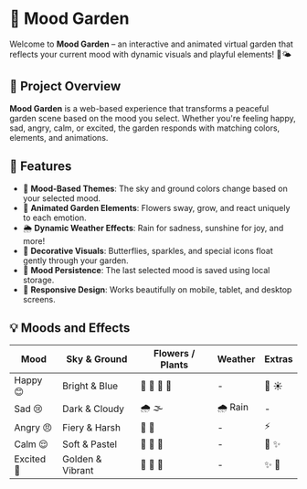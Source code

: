 # 🌸 Mood Garden

Welcome to **Mood Garden** – an interactive and animated virtual garden that reflects your current mood with dynamic visuals and playful elements! 🌿🌤️

## 🎯 Project Overview

**Mood Garden** is a web-based experience that transforms a peaceful garden scene based on the mood you select. Whether you're feeling happy, sad, angry, calm, or excited, the garden responds with matching colors, elements, and animations.

## 🧠 Features

- 🌈 **Mood-Based Themes**: The sky and ground colors change based on your selected mood.
- 🌻 **Animated Garden Elements**: Flowers sway, grow, and react uniquely to each emotion.
- 🌦️ **Dynamic Weather Effects**: Rain for sadness, sunshine for joy, and more!
- 🦋 **Decorative Visuals**: Butterflies, sparkles, and special icons float gently through your garden.
- 💾 **Mood Persistence**: The last selected mood is saved using local storage.
- 📱 **Responsive Design**: Works beautifully on mobile, tablet, and desktop screens.

## 💡 Moods and Effects

| Mood     | Sky & Ground | Flowers / Plants       | Weather      | Extras            |
|----------|--------------|------------------------|--------------|--------------------|
| Happy 😊 | Bright & Blue| 🌸 🌺 🌻 🌼             | -            | 🦋 ☀️               |
| Sad 😢   | Dark & Cloudy| 🌧️ 🌫️                 | 🌧 Rain       | -                  |
| Angry 😠 | Fiery & Harsh| 🌵 🌴                  | -            | ⚡                 |
| Calm 😌  | Soft & Pastel| 🌿 🍃 🌸                | -            | 🦋 ✨               |
| Excited 🤩| Golden & Vibrant| 🌺 🌼 🌻           | -            | ✨ 🌟              |

